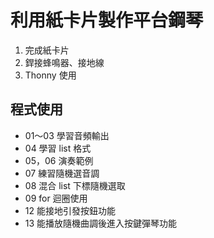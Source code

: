 # 利用紙卡片製作平台鋼琴
1. 完成紙卡片
1. 銲接蜂鳴器、接地線
1. Thonny 使用
## 程式使用
- 01～03 學習音頻輸出
- 04 學習 list 格式
- 05，06 演奏範例
- 07 練習隨機選音調
- 08 混合 list 下標隨機選取
- 09 for 迴圈使用
- 12 能接地引發按鈕功能
- 13 能播放隨機曲調後進入按鍵彈琴功能